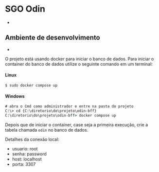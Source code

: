 # SGO Odin
-

## Ambiente de desenvolvimento
-

O projeto está usando docker para iniciar o banco de dados.
Para iniciar o container do banco de dados utilize o seguinte comando em um terminal:
#### Linux
```shell
$ sudo docker compose up
```
#### Windows

````cmd
# abra o Cmd como administrador e entre na pasta do projeto
C:\> cd {C:\diretorio\do\projeto\odin-bff}
C:\diretorio\do\projeto\odin-bff> docker compose up
````
Depois que  de iniciar o container, case seja a primeira execução, crie a tabela chamada `odin` no banco de dados.

Detalhes da conexão local:

- usuario: root
- senha: password
- host: localhost
- porta: 3307
